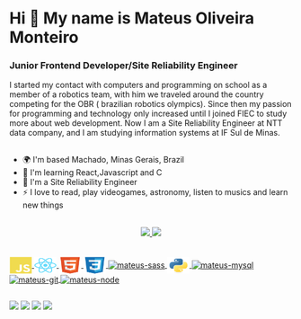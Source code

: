 Hi 👋 My name is Mateus Oliveira Monteiro
=======================================

### Junior Frontend Developer/Site Reliability Engineer

I started my contact with computers and programming on school as a member of a robotics team, with him we traveled around the country competing for the OBR (
brazilian robotics olympics). Since then my passion for programming and technology only increased until I joined FIEC to study more about web development. Now I am a Site Reliability  Engineer at NTT data company, and I am studying information systems at IF Sul de Minas.

##

* 🌍  I'm based Machado, Minas Gerais, Brazil
* 🧠  I'm learning React,Javascript and C
* 🤝  I'm a Site Reliability Engineer
* ⚡  I love to read, play videogames, astronomy, listen to musics and learn new things

<br>

<div align="center">
  <a href="https://github.com/rafaballerini">
  <img height="150em" src="https://github-readme-stats.vercel.app/api?username=Mateus-Oliveira-Monteiro&show_icons=true&theme=radical&include_all_commits=false&count_private=true"/>
  <img height="150em" src="https://github-readme-stats.vercel.app/api/top-langs/?username=Mateus-Oliveira-Monteiro&layout=compact&langs_count=7&theme=radical"/>
</div>

<br> 
<div style="display: inline_block"><br>
  <img align="center" alt="mateus-Js" height="30" width="40" src="https://raw.githubusercontent.com/devicons/devicon/master/icons/javascript/javascript-plain.svg">
  <img align="center" alt="mateus-React" height="30" width="40" src="https://raw.githubusercontent.com/devicons/devicon/master/icons/react/react-original.svg">
  <img align="center" alt="mateus-HTML" height="30" width="40" src="https://raw.githubusercontent.com/devicons/devicon/master/icons/html5/html5-original.svg">
  <img align="center" alt="mateus-CSS" height="30" width="40" src="https://raw.githubusercontent.com/devicons/devicon/master/icons/css3/css3-original.svg">
  <img align="center" alt="mateus-sass" height="30" width="40" src="https://cdn.jsdelivr.net/gh/devicons/devicon/icons/sass/sass-original.svg" />    
  <img align="center" alt="mateus-Python" height="30" width="40" src="https://raw.githubusercontent.com/devicons/devicon/master/icons/python/python-original.svg">
  <img align="center" alt="mateus-mysql" height="30" width="40" src="https://cdn.jsdelivr.net/gh/devicons/devicon/icons/mysql/mysql-original.svg"/>
  <img align="center" alt="mateus-git" height="30" width="40" src="https://cdn.jsdelivr.net/gh/devicons/devicon/icons/git/git-original.svg" />
  <img align="center" alt="mateus-node" height="30" width="40" src="https://cdn.jsdelivr.net/gh/devicons/devicon/icons/nodejs/nodejs-original.svg" />
          
</div>

##

<div>
  <a href="https://www.linkedin.com/in/mateus-oliveira-monteiro-2144b923b" target="_blank"><img src="https://img.shields.io/badge/-LinkedIn-%230077B5?style=for-the-badge&logo=linkedin&logoColor=white" target="_blank"></a>
  <a href = "mailto:mateusomont@gmail.com"><img src="https://img.shields.io/badge/-Gmail-%23333?style=for-the-badge&logo=gmail&logoColor=white" target="_blank"></a>
  <a href="https://www.instagram.com/mateusomont/" target="_blank"><img src="https://img.shields.io/badge/-Instagram-%23E4405F?style=for-the-badge&logo=instagram&logoColor=white" target="_blank"></a>
 <a href="https://www.discordapp.com/users/Teteus#1092" target="_blank"><img src="https://img.shields.io/badge/Discord-7289DA?style=for-the-badge&logo=discord&logoColor=white" target="_blank"></a> 
 
</div>
